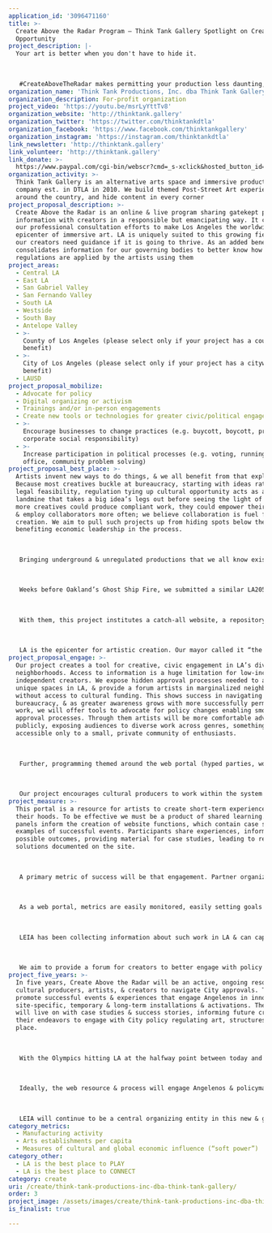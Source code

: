 ```yaml
---
application_id: '3096471160'
title: >-
  Create Above the Radar Program – Think Tank Gallery Spotlight on Creative
  Opportunity
project_description: |-
  Your art is better when you don't have to hide it. 
   
   
   
   #CreateAboveTheRadar makes permitting your production less daunting, & provides opportunities for your show, mural, or event to find a scene in LA
organization_name: 'Think Tank Productions, Inc. dba Think Tank Gallery'
organization_description: For-profit organization
project_video: 'https://youtu.be/msrLyYttTv8'
organization_website: 'http://thinktank.gallery'
organization_twitter: 'https://twitter.com/thinktankdtla'
organization_facebook: 'https://www.facebook.com/thinktankgallery'
organization_instagram: 'https://instagram.com/thinktankdtla'
link_newsletter: 'http://thinktank.gallery'
link_volunteer: 'http://thinktank.gallery'
link_donate: >-
  https://www.paypal.com/cgi-bin/webscr?cmd=_s-xclick&hosted_button_id=Q889NZ35XD928
organization_activity: >-
  Think Tank Gallery is an alternative arts space and immersive production
  company est. in DTLA in 2010. We build themed Post-Street Art experiences
  around the country, and hide content in every corner
project_proposal_description: >-
  Create Above the Radar is an online & live program sharing gatekept permitting
  information with creators in a responsible but emancipating way. It continues
  our professional consultation efforts to make Los Angeles the worldwide
  epicenter of immersive art. LA is uniquely suited to this growing field but
  our creators need guidance if it is going to thrive. As an added benefit, it
  consolidates information for our governing bodies to better know how
  regulations are applied by the artists using them
project_areas:
  - Central LA
  - East LA
  - San Gabriel Valley
  - San Fernando Valley
  - South LA
  - Westside
  - South Bay
  - Antelope Valley
  - >-
    County of Los Angeles (please select only if your project has a countywide
    benefit)
  - >-
    City of Los Angeles (please select only if your project has a citywide
    benefit)
  - LAUSD
project_proposal_mobilize:
  - Advocate for policy
  - Digital organizing or activism
  - Trainings and/or in-person engagements
  - Create new tools or technologies for greater civic/political engagement
  - >-
    Encourage businesses to change practices (e.g. buycott, boycott, promote
    corporate social responsibility)
  - >-
    Increase participation in political processes (e.g. voting, running for
    office, community problem solving)
project_proposal_best_place: >-
  Artists invent new ways to do things, & we all benefit from that exploration.
  Because most creatives buckle at bureaucracy, starting with ideas rather than
  legal feasibility, regulation tying up cultural opportunity acts as a hidden
  landmine that takes a big idea’s legs out before seeing the light of day. If
  more creatives could produce compliant work, they could empower their practice
  & employ collaborators more often; we believe collaboration is fuel for
  creation. We aim to pull such projects up from hiding spots below the radar,
  benefiting economic leadership in the process.
   
   
   
   Bringing underground & unregulated productions that we all know exist out of the shadows removes fear to advertise or engage with the community. It also provides local economic impact by tapping a wider audience, allowing for open dialog between artists’ audiences & the City, free of hiding their art from regulation.
   
   
   
   Weeks before Oakland’s Ghost Ship Fire, we submitted a similar LA2050 application, provided an honorable mention by judges. Since then, we’ve been offering free consultations to DIY productions coming to us after compliance speedbumps. We also co-directed Bringing Back Broadway’s annual festival spearheading use of nontraditional spaces for 3 years, with 90k+ attendees. Now we’ve been invited to join LEIA (below) to form a permitting committee with governing bodies that regulate safety for artistic creation in LA.
   
   
   
   With them, this project institutes a catch-all website, a repository for regulatory measures & how to smoothly work through them. This resource is assembled by our experts, with a large survey of problems from local creators & solutions to those problems. It will be sent to various governing bodies for feedback, but will exist as a standalone asset for creators to explore. While it will not automatically send users directly to agency inboxes or applications (using up limited government resources for such consultation), it will provide creators with a checkbox & drop down menu system that bounces them out to informative pages on how to create compliant events & artworks. The resource will culminate with hyperlinks to application forms & office contact information, once they reach the point that agency outreach is appropriate.
   
   
   
   LA is the epicenter for artistic creation. Our mayor called it “the most creative city in the history of the world,” but its permitting process has been convoluted, & many large projects have been chopped off at the knees. The vast sprawl & diverse creative industry of our city allows for boundary pushing work, matching our city’s constant flux of neighborhood boundaries, & we have witnessed a group of artists eager to know what the city wants from them. At the moment, the largest projects that these creators produce are fleeing to cities that have less intimidating processes (recently, the massive “Tension” show’s move to Vegas), & it's time to regain LA’s place as the most vibrant, immersive region for artistic monetization
project_proposal_engage: >-
  Our project creates a tool for creative, civic engagement in LA’s diverse
  neighborhoods. Access to information is a huge limitation for low-income,
  independent creators. We expose hidden approval processes needed to activate
  unique spaces in LA, & provide a forum artists in marginalized neighborhoods
  without access to cultural funding. This shows success in navigating the
  bureaucracy, & as greater awareness grows with more successfully permitted
  work, we will offer tools to advocate for policy changes enabling smoother
  approval processes. Through them artists will be more comfortable advertising
  publicly, exposing audiences to diverse work across genres, something priorly
  accessible only to a small, private community of enthusiasts.
   
   
   
   Further, programming themed around the web portal (hyped parties, workshops with City officials, panel discussions) will build case studies to navigate approval processes & share data with the City. Such activations will be documented on this web portal & social media outlets, sharing opportunities to engage in these events and lessons learned from the discussions. Locals will have a new opportunity to engage directly with officials in a productive, transparent way.
   
   
   
   Our project encourages cultural producers to work within the system to appropriately stage events & experiences by providing access to relevant information & processes. The website will be a resource for all seeking City approval for unique art & cultural events & experiences.
project_measure: >-
  This portal is a resource for artists to create short-term experiences in
  their hoods. To be effective we must be a product of shared learning. Events &
  panels inform the creation of website functions, which contain case studies &
  examples of successful events. Participants share experiences, informing
  possible outcomes, providing material for case studies, leading to replicable
  solutions documented on the site.
   
   
   
   A primary metric of success will be that engagement. Partner organization LEIA already represents a broad swath of artists working in immersive spaces, & partnership of the DCA reaches a much broader range of artists. A broader diversity of cultural experiences informs the guidance our project is able to provide in this growing cultural segment.
   
   
   
   As a web portal, metrics are easily monitored, easily setting goals for engagement from both the project & the DCA.
   
   
   
   LEIA has been collecting information about such work in LA & can capture hard data to measure the success of the project including stats about production numbers year over year. They can also drill down specifics of companies unable to launch work in LA & use this program to turn these failures into success stories.
   
   
   
   We aim to provide a forum for creators to better engage with policy regulating art production. An obvious metric is the increased occurrence of short-term, site-specific, immersive art & events. Vegas has seen immersive investments top $100MIL this year; it’s time for LA to take some of these back
project_five_years: >-
  In five years, Create Above the Radar will be an active, ongoing resource for
  cultural producers, artists, & creators to navigate City approvals. This will
  promote successful events & experiences that engage Angelenos in innovative,
  site-specific, temporary & long-term installations & activations. The resource
  will live on with case studies & success stories, informing future creators in
  their endeavors to engage with City policy regulating art, structures, &
  place.
   
   
   
   With the Olympics hitting LA at the halfway point between today and the project’s goal of artistic revitalization of the region by the year 2050, a good benchmark will be how supportive our platform will become for outside producers visiting our city — one they’ve heard described as the entertainment capitol of the world. 
   
   
   
   Ideally, the web resource & process will engage Angelenos & policymakers to update policy that has limited the growth of this young, growing segment of arts & culture in LA. Create Above the Radar will be positioned to be a forum to host & advance such policy discussions.
   
   
   
   LEIA will continue to be a central organizing entity in this new & growing segment of art & cultural production, working toward helping members successfully create permitted events & experiences.The platform can also connect permitting professionals (including our own) to the creators who need their services as their projects grow larger & larger.
category_metrics:
  - Manufacturing activity
  - Arts establishments per capita
  - Measures of cultural and global economic influence (“soft power”)
category_other:
  - LA is the best place to PLAY
  - LA is the best place to CONNECT
category: create
uri: /create/think-tank-productions-inc-dba-think-tank-gallery/
order: 3
project_image: /assets/images/create/think-tank-productions-inc-dba-think-tank-gallery.jpg
is_finalist: true

---
```

